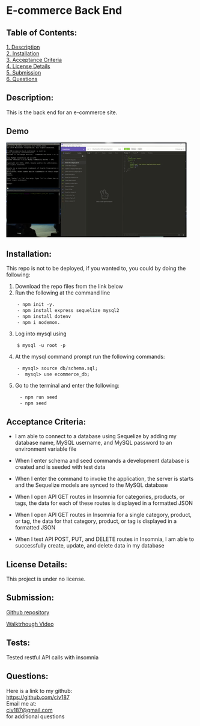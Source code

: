 # E-commerce Back End  
  
 ## Table of Contents:  
[1. Description](#Description)  
[2. Installation](#Installation)  
[3. Acceptance Criteria](#Acceptance-Criteria)  
[4. License Details](#License-Details)  
[5. Submission](#Submission)   
[6. Questions](#Questions)  
## Description:
This is the back end for an e-commerce site.
## Demo
![Demo Image](images/Demo.gif)

## Installation:
This repo is not to be deployed, if you wanted to, you could by doing the following:  
1. Download the repo files from the link below
2. Run the following at the command line
```
    - npm init -y.  
    - npm install express sequelize mysql2
    - npm install dotenv
    - npm i nodemon.
```
3. Log into mysql using 
```
    $ mysql -u root -p
```
4. At the mysql command prompt run the following commands:
```
    - mysql> source db/schema.sql;
    -  mysql> use ecommerce_db;  
```
5. Go to the terminal and enter the following:
```
     - npm run seed
     - npm seed
```


## Acceptance Criteria:
- I am able to connect to a database using Sequelize by adding my database name, MySQL username, and MySQL password to an environment variable file

- When I enter schema and seed commands a development database is created and is seeded with test data

- When I enter the command to invoke the application, the server is starts and the Sequelize models are synced to the MySQL database

- When I open API GET routes in Insomnia for categories, products, or tags, the data for each of these routes is displayed in a formatted JSON

- When I open API GET routes in Insomnia for a single category, product, or tag, the data for that category, product, or tag is displayed in a formatted JSON

- When I test API POST, PUT, and DELETE routes in Insomnia, I am able to successfully create, update, and delete data in my database

## License Details: 
 This project is under no license.  

## Submission:
 [Github repository](https://github.com/civ187/ORM_ecommerce_back_end)

 [Walktrhough Video](https://youtu.be/qcNyxNS5JX4)


## Tests:
Tested restful API calls with insomnia

## Questions:
 Here is a link to my github:  
https://github.com/civ187  
 Email me at:  
civ187@gmail.com  
for additional questions
